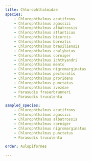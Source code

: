 ```yaml
---
title: Chlorophthalmidae
species:
    - Chlorophthalmus acutifrons
    - Chlorophthalmus agassizi
    - Chlorophthalmus albatrossis
    - Chlorophthalmus atlanticus
    - Chlorophthalmus bicornis
    - Chlorophthalmus borealis
    - Chlorophthalmus brasiliensis
    - Chlorophthalmus chalybeius
    - Chlorophthalmus corniger
    - Chlorophthalmus ichthyandri
    - Chlorophthalmus mento
    - Chlorophthalmus nigromarginatus
    - Chlorophthalmus pectoralis
    - Chlorophthalmus proridens
    - Chlorophthalmus punctatus
    - Chlorophthalmus zvezdae
    - Parasudis fraserbrunneri
    - Parasudis truculenta

sampled_species:
    - Chlorophthalmus acutifrons
    - Chlorophthalmus agassizi
    - Chlorophthalmus albatrossis
    - Chlorophthalmus corniger
    - Chlorophthalmus nigromarginatus
    - Chlorophthalmus punctatus
    - Parasudis truculenta

order: Aulopiformes

---
```

